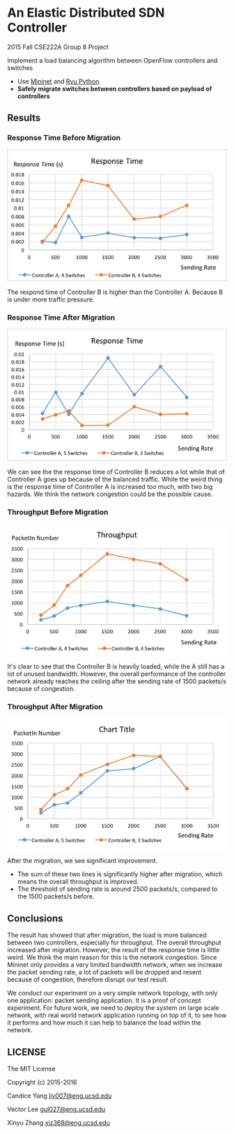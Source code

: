 # An Elastic Distributed SDN Controller 

2015 Fall CSE222A  Group 8 Project


Implement a load balancing algorithm between OpenFlow controllers and switches

- Use [Mininet](https://github.com/mininet/mininet) and [Ryu Python](http://osrg.github.io/ryu/).
- **Safely migrate switches between controllers based on payload of controllers**


## Results

### Response Time Before Migration

![](https://raw.githubusercontent.com/BenBBear/Elastic-Controller/data-analysis/Figures/new/restime-4-4.png)


The respond time of Controller B is higher than the Controller A. Because B is under more traffic pressure.

### Response Time After Migration

![](https://github.com/BenBBear/Elastic-Controller/blob/data-analysis/Figures/new/restime-5-3.png)

We can see the the response time of Controller B reduces a lot while that of Controller A goes up because of the balanced traffic. While the weird thing is the response time of Controller A is increased too much, with two big hazards. We think the network congestion could be the possible cause.

### Throughput Before Migration 

![](https://raw.githubusercontent.com/BenBBear/Elastic-Controller/data-analysis/Figures/new/throughput-4-4.png)

It's clear to see that the Controller B is heavily loaded, while the A still has a lot of unused bandwidth. However, the overall performance of the controller network already reaches the ceiling after the sending rate of 1500 packets/s because of congestion.

### Throughput After Migration

![](https://raw.githubusercontent.com/BenBBear/Elastic-Controller/data-analysis/Figures/new/througput-5-3.png)

After the migration, we see significant improvement.

- The sum of these two lines is significantly higher after migration, which means the overall throughput is improved.
- The threshold of sending rate is around 2500 packets/s, compared to the 1500 packets/s before.

## Conclusions

The result has showed that after migration, the load is more balanced between two controllers, especially for throughput. The overall throughput increased after migration. However, the result of the response time is little weird. We think the main reason for this is the network congestion. Since Mininet only provides a very limited bandwidth network, when we increase the packet sending rate, a lot of packets will be dropped and resent because of congestion, therefore disrupt our test result.



We conduct our experiment on a very simple network topology, with only one application: packet sending application. It is a proof of concept experiment. For future work, we need to deploy the system on large scale network, with real world network application running on top of it, to see how it performs and how much it can help to balance the load within the network.


## LICENSE

The MIT License

Copyright (c) 2015-2016 

Candice Yang <liy007@eng.ucsd.edu>

Vector Lee <gul027@eng.ucsd.edu>

Xinyu Zhang <xiz368@eng.ucsd.edu>

